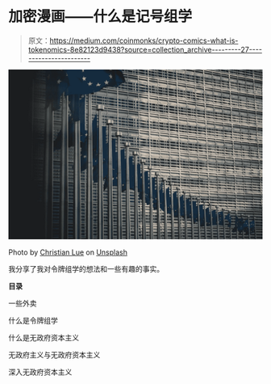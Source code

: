 # 加密漫画——什么是记号组学

> 原文：<https://medium.com/coinmonks/crypto-comics-what-is-tokenomics-8e82123d9438?source=collection_archive---------27----------------------->

![](img/1c8e0090eba42dacdad451cd6393517e.png)

Photo by [Christian Lue](https://unsplash.com/@christianlue?utm_source=unsplash&utm_medium=referral&utm_content=creditCopyText) on [Unsplash](https://unsplash.com/s/photos/economy?utm_source=unsplash&utm_medium=referral&utm_content=creditCopyText)

我分享了我对令牌组学的想法和一些有趣的事实。

**目录**

一些外卖

什么是令牌组学

什么是无政府资本主义

无政府主义与无政府资本主义

深入无政府资本主义